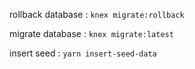 rollback database :
`knex migrate:rollback`

migrate database :
`knex migrate:latest`

insert seed :
`yarn insert-seed-data`
